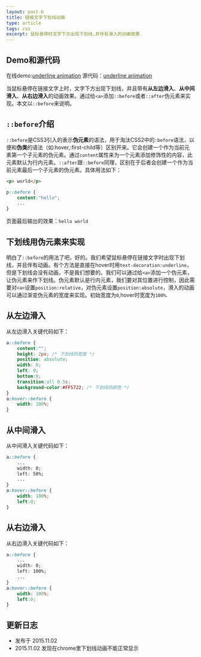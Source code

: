 ```yaml
---
layout: post-b
title: 链接文字下划线动画
type: article
tags: css
excerpt: 鼠标悬停时文字下方出现下划线,并伴有滑入的动画效果.
---
```


## Demo和源代码
在线demo:[underline animation](http://xfloops.com/demo/underline-animation/)
源代码：[underline animation](https://github.com/XfLoops/demo/tree/master/underline-animation/)

当鼠标悬停在链接文字上时，文字下方出现下划线，并且带有**从左边滑入**、**从中间滑入**、**从右边滑入**的动画效果。通过给`<a>`添加`::before`或者`::after`伪元素来实现。本文以`::before`来说明。

## `::before`介绍
`::before`是CSS3引入的表示**伪元素**的语法，用于淘汰CSS2中的`:before`语法，以便和**伪类**的语法（如:hover,:first-child等）区别开来。它会创建一个作为当前元素第一个子元素的伪元素。通过`content`属性来为一个元素添加修饰性的内容，此元素默认为行内元素。`::after`跟`::before`同理，区别在于后者会创建一个作为当前元素最后一个子元素的伪元素。具体用法如下：

``` html
<p> world</p>
```

``` css
p::before {
    content:"hello";
    ...
}
```
页面最后输出的效果：`hello world`

## 下划线用伪元素来实现
明白了`::before`的用法了吧，好的。我们希望鼠标悬停在链接文字时出现下划线，并且伴有动画。有个方法是直接在hover时用`text-decoration:underline`，但是下划线会没有动画，不是我们想要的。我们可以通过给`<a>`添加一个伪元素，让伪元素来作下划线。伪元素默认是行内元素，我们要对其位置进行控制，因此需要对`<a>`设置`position:relative`，对伪元素设置`position:absolute`，滑入的动画可以通过渐变伪元素的宽度来实现。初始宽度为`0`,hover时宽度为`100%`. 

## 从左边滑入
从左边滑入关键代码如下：

``` css
a::before {
    content:"";
    height: 2px; /* 下划线的宽度 */
    position: absolute;
    width: 0;
    left: 0;
    bottom:0;
    transition:all 0.5s;
    background-color:#FF5722; /* 下划线的颜色 */
}
a:hover::before {
    width: 100%;
}
```

## 从中间滑入

从中间滑入关键代码如下：

``` css
a::before {
    ...
    width: 0;
    left: 50%;
    ...
}
a:hover::before {
    width: 100%;
    left:0;
}
```

## 从右边滑入

从右边滑入关键代码如下：

``` css
a::before {
    ...
    width: 0;
    left: 100%;
    ...
}
a:hover::before {
    width: 100%;
    left:0;
}
```
## 更新日志
- 发布于 2015.11.02
- 2015.11.02 发现在chrome里下划线动画不能正常显示




